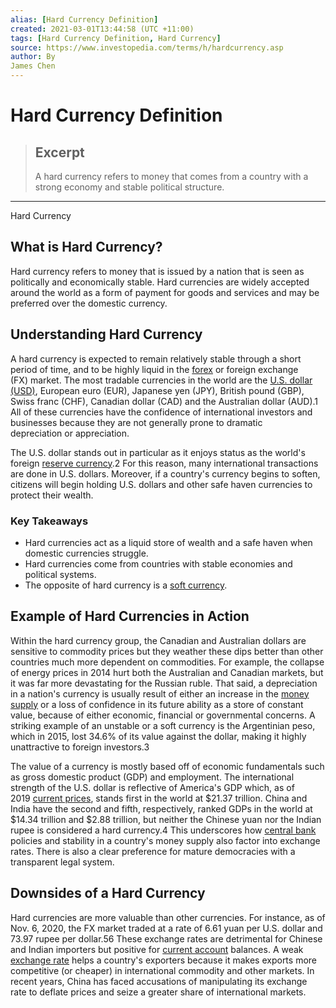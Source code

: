 ```yaml
---
alias: [Hard Currency Definition]
created: 2021-03-01T13:44:58 (UTC +11:00)
tags: [Hard Currency Definition, Hard Currency]
source: https://www.investopedia.com/terms/h/hardcurrency.asp
author: By
James Chen
---
```


# Hard Currency Definition

> ## Excerpt
> A hard currency refers to money that comes from a country with a strong economy and stable political structure.

---

Hard Currency
## What is Hard Currency?

Hard currency refers to money that is issued by a nation that is seen as politically and economically stable. Hard currencies are widely accepted around the world as a form of payment for goods and services and may be preferred over the domestic currency.

## Understanding Hard Currency

A hard currency is expected to remain relatively stable through a short period of time, and to be highly liquid in the [forex](https://www.investopedia.com/terms/f/forex.asp) or foreign exchange (FX) market. The most tradable currencies in the world are the [U.S. dollar (USD)](https://www.investopedia.com/terms/u/usd.asp), European euro (EUR), Japanese yen (JPY), British pound (GBP), Swiss franc (CHF), Canadian dollar (CAD) and the Australian dollar (AUD).1 All of these currencies have the confidence of international investors and businesses because they are not generally prone to dramatic depreciation or appreciation.

The U.S. dollar stands out in particular as it enjoys status as the world's foreign [reserve currency](https://www.investopedia.com/terms/r/reservecurrency.asp).2 For this reason, many international transactions are done in U.S. dollars. Moreover, if a country's currency begins to soften, citizens will begin holding U.S. dollars and other safe haven currencies to protect their wealth.

### Key Takeaways

-   Hard currencies act as a liquid store of wealth and a safe haven when domestic currencies struggle.
-   Hard currencies come from countries with stable economies and political systems.
-   The opposite of hard currency is a [soft currency](https://www.investopedia.com/terms/s/softcurrency.asp).

## Example of Hard Currencies in Action

Within the hard currency group, the Canadian and Australian dollars are sensitive to commodity prices but they weather these dips better than other countries much more dependent on commodities. For example, the collapse of energy prices in 2014 hurt both the Australian and Canadian markets, but it was far more devastating for the Russian ruble. That said, a depreciation in a nation's currency is usually result of either an increase in the [money supply](https://www.investopedia.com/terms/m/moneysupply.asp) or a loss of confidence in its future ability as a store of constant value, because of either economic, financial or governmental concerns. A striking example of an unstable or a soft currency is the Argentinian peso, which in 2015, lost 34.6% of its value against the dollar, making it highly unattractive to foreign investors.3

The value of a currency is mostly based off of economic fundamentals such as gross domestic product (GDP) and employment. The international strength of the U.S. dollar is reflective of America's GDP which, as of 2019 [current prices](https://www.investopedia.com/terms/c/currentprice.asp), stands first in the world at $21.37 trillion. China and India have the second and fifth, respectively, ranked GDPs in the world at $14.34 trillion and $2.88 trillion, but neither the Chinese yuan nor the Indian rupee is considered a hard currency.4 This underscores how [central bank](https://www.investopedia.com/terms/c/centralbank.asp) policies and stability in a country's money supply also factor into exchange rates. There is also a clear preference for mature democracies with a transparent legal system.

## Downsides of a Hard Currency

Hard currencies are more valuable than other currencies. For instance, as of Nov. 6, 2020, the FX market traded at a rate of 6.61 yuan per U.S. dollar and 73.97 rupee per dollar.56 These exchange rates are detrimental for Chinese and Indian importers but positive for [current account](https://www.investopedia.com/terms/c/currentaccount.asp) balances. A weak [exchange rate](https://www.investopedia.com/terms/e/exchangerate.asp) helps a country's exporters because it makes exports more competitive (or cheaper) in international commodity and other markets. In recent years, China has faced accusations of manipulating its exchange rate to deflate prices and seize a greater share of international markets.
